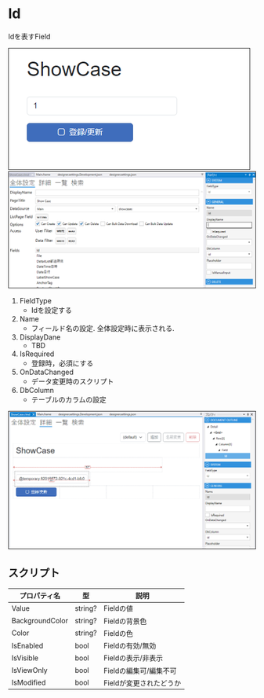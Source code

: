 # Id

Idを表すField

<img src="../images/Id表示.png" alt="Id表示" title="Id表示" style="border: 1px solid;">

<img src="../images/Id設定.png" alt="Id設定" title="Id設定" style="border: 1px solid;" >

1. FieldType
    - Idを設定する
2. Name
    - フィールド名の設定. 全体設定時に表示される.
3. DisplayDane
    - TBD
4. IsRequired
    - 登録時，必須にする
5. OnDataChanged
    - データ変更時のスクリプト
6. DbColumn
    - テーブルのカラムの設定

<img src="../images/Id詳細.png" alt="Id詳細" title="Id詳細" style="border: 1px solid;">

## スクリプト
| プロパティ名          | 型       | 説明                    |
|-----------------|---------|-----------------------|
| Value           | string? | Fieldの値               |
| BackgroundColor | string? | Fieldの背景色             | 
| Color           | string? | Fieldの色               |
| IsEnabled       | bool    | Fieldの有効/無効           |
| IsVisible       | bool    | Fieldの表示/非表示          |
| IsViewOnly      | bool    | Fieldの編集可/編集不可        |
| IsModified      | bool    | Fieldが変更されたどうか        |

